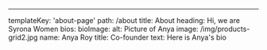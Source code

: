 ---
templateKey: 'about-page'
path: /about
title: About
heading: Hi, we are Syrona Women
bios:
    bioImage:
        alt: Picture of Anya
        image: /img/products-grid2.jpg
    name: Anya Roy
    title: Co-founder
    text: Here is Anya's bio

